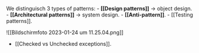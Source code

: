 	

We distinguisch 3 types of patterns:
	- **[[Design patterns]]** → object design.
	- **[[Architectural patterns]]** → system design.
	- **[[Anti-pattern]]**.
	- [[Testing patterns]].

![[Bildschirm­foto 2023-01-24 um 11.25.04.png]]


- [[Checked vs Unchecked exceptions]].